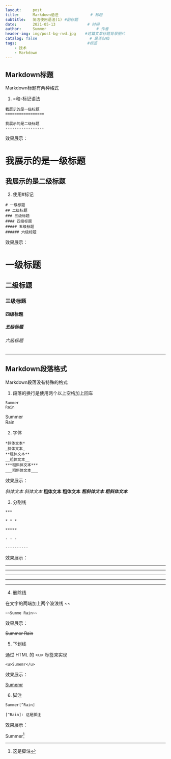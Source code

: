 ```yaml
---
layout:     post                   
title:      Markdown语法              # 标题 
subtitle:   简洁使用语法(1) #副标题
date:       2021-05-13              # 时间
author:     Summer                      # 作者
header-img: img/post-bg-rwd.jpg    #这篇文章标题背景图片
catalog: false                       # 是否归档
tags:                               #标签
    - 技术
    - Markdown
---
```

## Markdown标题
Markdown标题有两种格式
1. =和-标记语法

```
我展示的是一级标题
=================

我展示的是二级标题
-----------------
```

效果展示：

我展示的是一级标题
=================

我展示的是二级标题
-----------------

2. 使用#标记

```
# 一级标题
## 二级标题
### 三级标题
#### 四级标题
##### 五级标题
###### 六级标题
```
效果展示：

# 一级标题
## 二级标题
### 三级标题
#### 四级标题
##### 五级标题
###### 六级标题

***   
## Markdown段落格式
Markdown段落没有特殊的格式
1. 段落的换行是使用两个以上空格加上回车
```
Summer  
Rain
```

Summer  
Rain

2. 字体
```
*斜体文本*
_斜体文本_
**粗体文本**
__粗体文本__
***粗斜体文本***
___粗斜体文本___
```
效果展示：

*斜体文本*
_斜体文本_
**粗体文本**
__粗体文本__
***粗斜体文本***
___粗斜体文本___


3. 分割线  

```
***

* * *

*****

- - -

----------
```
效果展示：

***

* * *

*****

- - -

----------


4. 删除线  


在文字的两端加上两个波浪线 ~~ 

```
~~Summe Rain~~
```
效果展示：

~~Summer Rain~~

5. 下划线  

通过 HTML 的 \<u> 标签来实现
```
<u>Sumemr</u>
```
效果展示：

<u>Sumemr</u>

6. 脚注

```
Summer[^Rain]

[^Rain]: 这是脚注
```
效果展示：

Summer[^Rain]

[^Rain]: 这是脚注
